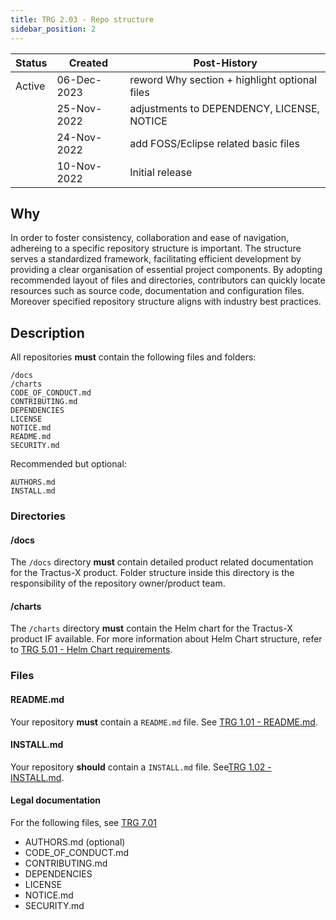 ```yaml
---
title: TRG 2.03 - Repo structure
sidebar_position: 2
---
```


| Status | Created     | Post-History                                  |
|--------|-------------|-----------------------------------------------|
| Active | 06-Dec-2023 | reword Why section + highlight optional files |
|        | 25-Nov-2022 | adjustments to DEPENDENCY, LICENSE, NOTICE    |
|        | 24-Nov-2022 | add FOSS/Eclipse related basic files          |
|        | 10-Nov-2022 | Initial release                               |

## Why

In order to foster consistency, collaboration and ease of navigation, adhereing to a specific repository structure is important. The structure serves a standardized framework, facilitating efficient development by providing a clear organisation of essential project components. By adopting recommended layout of files and directories, contributors can quickly locate resources such as source code, documentation and configuration files. Moreover specified repository structure aligns with industry best practices.

## Description

All repositories **must** contain the following files and folders:

```shell
/docs
/charts
CODE_OF_CONDUCT.md
CONTRIBUTING.md
DEPENDENCIES
LICENSE
NOTICE.md
README.md
SECURITY.md
```

Recommended but optional:

```shell
AUTHORS.md
INSTALL.md
```

### Directories

#### /docs

The `/docs` directory **must** contain detailed product related documentation for the Tractus-X product. Folder structure
inside this directory is the responsibility of the repository owner/product team.

#### /charts

The `/charts` directory **must** contain the Helm chart for the Tractus-X product IF available. For more information about Helm
Chart structure, refer to [TRG 5.01 - Helm Chart requirements](../trg-5/trg-5-01).

### Files

#### README.md

Your repository **must** contain a `README.md` file. See [TRG 1.01 - README.md](../trg-1/trg-1-1).

#### INSTALL.md

Your repository **should** contain a `INSTALL.md` file. See[TRG 1.02 - INSTALL.md](../trg-1/trg-1-2).

#### Legal documentation

For the following files, see [TRG 7.01](../trg-7/trg-7-01)

- AUTHORS.md (optional)
- CODE_OF_CONDUCT.md
- CONTRIBUTING.md
- DEPENDENCIES
- LICENSE
- NOTICE.md
- SECURITY.md
